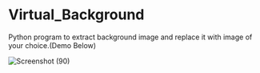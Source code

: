 # Virtual_Background
Python program to extract background image and replace it with image of your choice.(Demo Below)


![Screenshot (90)](https://user-images.githubusercontent.com/71630260/165251869-2683d90d-5e9e-410f-8c8f-aa8b3c8813f7.png)
